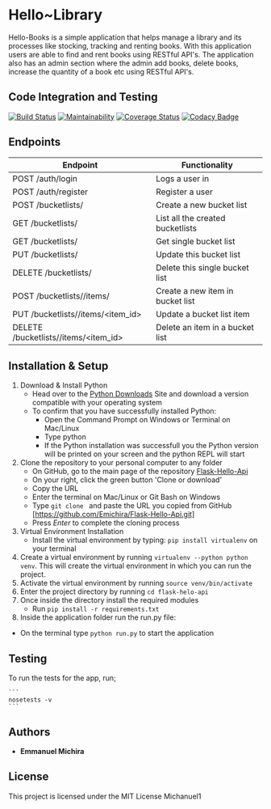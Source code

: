# Hello~Library

Hello-Books is a simple application that helps manage a library and its processes like stocking, tracking and renting books. With this application users are able to find and rent books using RESTful API's. The application also has an admin section where the admin add books, delete books, increase the quantity of a book etc using RESTful API's.

## Code Integration and Testing

[![Build Status](https://travis-ci.org/Emichira/Flask-Hello-Api.svg?branch=master)](https://travis-ci.org/Emichira/Flask-Hello-Api)
[![Maintainability](https://api.codeclimate.com/v1/badges/b92c5e43d5de4be7085b/maintainability)](https://codeclimate.com/github/emichira/Flask-Hello-Api/maintainability) [![Coverage Status](https://coveralls.io/repos/github/emichira/Flask-Hello-Api/badge.svg?branch=master)](https://coveralls.io/github/emichira/Flask-Hello-Api?branch=master)
[![Codacy Badge](https://api.codacy.com/project/badge/Grade/8d4476e1c37546cc8608ac5cbc290eeb)](https://www.codacy.com/app/emichira/Flask-Hello-Api?utm_source=github.com&amp;utm_medium=referral&amp;utm_content=emichira/Flask-Hello-Api&amp;utm_campaign=Badge_Grade)
<!-- [![Code Health](https://landscape.io/github/Emichira/Flask-Hello-Api/api/landscape.svg?style=flat)](https://landscape.io/github/Emichira/Flask-Hello-Api/api) -->

## Endpoints

 Endpoint                                  |Functionality                    |
|------------------------------------------|---------------------------------|
 POST /auth/login                          | Logs a user in                  |
 POST /auth/register                       | Register a user                 |
 POST /bucketlists/                        | Create a new bucket list        |
 GET /bucketlists/                         | List all the created bucketlists|
 GET /bucketlists/<id>                     | Get single bucket list          |
 PUT /bucketlists/<id>                     | Update this bucket list         |
 DELETE /bucketlists/<id>                  | Delete this single bucket list  |
 POST /bucketlists/<id>/items/             | Create a new item in bucket list|
 PUT /bucketlists/<id>/items/<item_id>     | Update a bucket list item       |
 DELETE /bucketlists/<id>/items/<item_id>  | Delete an item in a bucket list |

## Installation & Setup

1. Download & Install Python
 	* Head over to the [Python Downloads](https://www.python.org/downloads/) Site and download a version compatible with your operating system
 	* To confirm that you have successfully installed Python:
		* Open the Command Prompt on Windows or Terminal on Mac/Linux
		* Type python
		* If the Python installation was successfull you the Python version will be printed on your screen and the python REPL will start
2. Clone the repository to your personal computer to any folder
 	* On GitHub, go to the main page of the repository [Flask-Hello-Api](https://github.com/Emichira/Flask-Hello-Api.git)
 	* On your right, click the green button 'Clone or download'
 	* Copy the URL
 	* Enter the terminal on Mac/Linux or Git Bash on Windows
 	* Type `git clone ` and paste the URL you copied from GitHub [https://github.com/Emichira/Flask-Hello-Api.git]
 	* Press *Enter* to complete the cloning process
3. Virtual Environment Installation
 	* Install the virtual environment by typing: `pip install virtualenv` on your terminal
4. Create a virtual environment by running `virtualenv --python python venv`. This will create the virtual environment in which you can run the project.
5. Activate the virtual environment by running `source venv/bin/activate`
6. Enter the project directory by running `cd flask-helo-api`
7. Once inside the directory install the required modules
 	* Run `pip install -r requirements.txt`
8. Inside the application folder run the run.py file:
 * On the terminal type `python run.py` to start the application

## Testing
To run the tests for the app, run;

	```
	nosetests -v
	```

## Authors

* **Emmanuel Michira**

## License

This project is licensed under the MIT License
Michanuel1